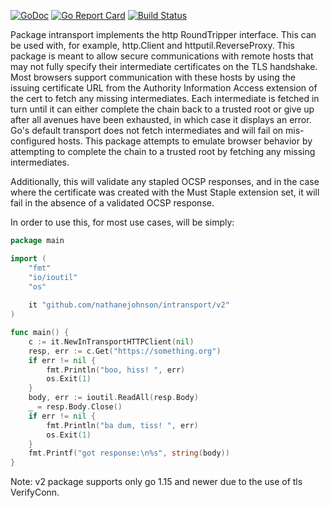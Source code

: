 [![GoDoc](https://pkg.go.dev/static/frontend/badge/badge.svg)](https://godoc.org/github.com/nathanejohnson/intransport/v2)
[![Go Report Card](https://goreportcard.com/badge/github.com/nathanejohnson/intransport)](https://goreportcard.com/report/github.com/nathanejohnson/intransport)
[![Build Status](https://github.com//nathanejohnson/intransport/actions/workflows/build.yml/badge.svg)](https://github.com//nathanejohnson/intransport/actions/workflows/build.yml)

Package intransport implements the http RoundTripper interface. This can be used with, for example, http.Client and httputil.ReverseProxy. This package is meant to allow secure communications with remote hosts that may not fully specify their intermediate certificates on the TLS handshake. Most browsers support communication with these hosts by using the issuing certificate URL from the Authority Information Access extension of the cert to fetch any missing intermediates. Each intermediate is fetched in turn until it can either complete the chain back to a trusted root or give up after all avenues have been exhausted, in which case it displays an error. Go's default transport does not fetch intermediates and will fail on mis-configured hosts. This package attempts to emulate browser behavior by attempting to complete the chain to a trusted root by fetching any missing intermediates.

Additionally, this will validate any stapled OCSP responses, and in the case where the certificate was created with the Must Staple extension set, it will fail in the absence of a validated OCSP response.

In order to use this, for most use cases, will be simply:

```go
package main

import (
	"fmt"
	"io/ioutil"
	"os"
	
	it "github.com/nathanejohnson/intransport/v2"
)

func main() {
	c := it.NewInTransportHTTPClient(nil)
	resp, err := c.Get("https://something.org")
	if err != nil {
		fmt.Println("boo, hiss! ", err)
		os.Exit(1)
	}
	body, err := ioutil.ReadAll(resp.Body)
	_ = resp.Body.Close()
	if err != nil {		
		fmt.Println("ba dum, tiss! ", err)
		os.Exit(1)
	}
	fmt.Printf("got response:\n%s", string(body))
}
```


Note: v2 package supports only go 1.15 and newer due to the use of tls VerifyConn.
